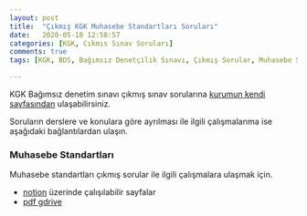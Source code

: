 ```yaml
---
layout: post
title:  "Çıkmış KGK Muhasebe Standartları Soruları"
date:   2020-05-18 12:58:57
categories: [KGK, Cıkmıs Sınav Soruları]
comments: true
tags: [KGK, BDS, Bağımsız Denetçilik Sınavı, Çıkmış Sorular, Muhasebe Standartları]

---
```

KGK Bağımsız denetim sınavı çıkmış sınav sorularına [kurumun kendi sayfasından](https://kgk.gov.tr/DynamicContentDetail/5237/Soru-Ars%CC%A7ivihttps://kgk.gov.tr/DynamicContentDetail/5237/Soru-Ars%CC%A7ivi) ulaşabilirsiniz.

Soruların derslere ve konulara göre ayrılması ile ilgili çalışmalarıma ise aşağıdaki bağlantılardan ulaşın.

### Muhasebe Standartları
Muhasebe standartları çıkmış sorular ile ilgili çalışmalara ulaşmak için.
- [notion](https://kisaurl.net/q2Hv) üzerinde çalışılabilir sayfalar
- [pdf gdrive](https://drive.google.com/file/d/1wnPP0Xk4xb2i6tsn99JOL7qBQQOh2PUr/view?usp=sharing)
